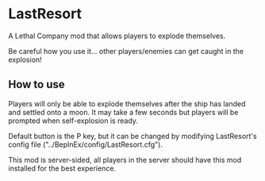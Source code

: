# LastResort
A Lethal Company mod that allows players to explode themselves.


Be careful how you use it... other players/enemies can get caught in the explosion!
<h2>How to use</h2>

Players will only be able to explode themselves after the ship has landed and settled onto a moon. It may take a few seconds but players will be prompted when self-explosion is ready.

Default button is the P key, but it can be changed by modifying LastResort's config file ("../BepInEx/config/LastResort.cfg").


This mod is server-sided, all players in the server should have this mod installed for the best experience.
